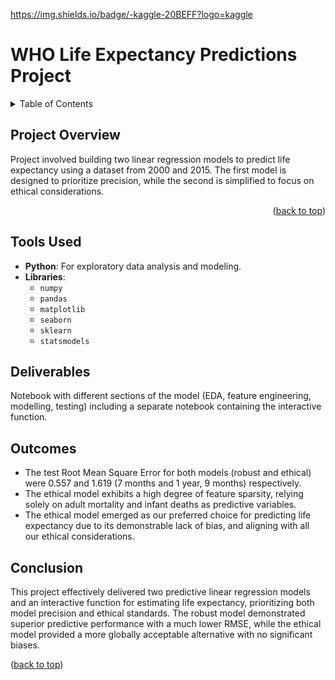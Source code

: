 <a id="readme-top"></a>
https://img.shields.io/badge/-kaggle-20BEFF?logo=kaggle



# WHO Life Expectancy Predictions Project

<!-- TABLE OF CONTENTS -->
<details>
  <summary>Table of Contents</summary>
  <ol>
    <li>
      <a href="#project-overview">Project Overview</a>
    </li>
    <li>
      <a href="#tools-used">Tools Used</a>
    </li>
    <li>
      <a href="#deliverables">Deliverables</a>
    </li>
    <li>
      <a href="#outcomes">Outcomes</a>
    </li>
    <li>
      <a href="#conclusion">Conclusion</a>
  </ol>
</details>



<!-- PROJECT OVERVIEW -->
## Project Overview

Project involved building two linear regression models to predict life expectancy using a dataset from 2000 and 2015. The first model is designed to prioritize precision, while the second is simplified to focus on ethical considerations. 

<p align="right">(<a href="#readme-top">back to top</a>)</p>


<!-- Tools Used -->
## Tools Used

* **Python**: For exploratory data analysis and modeling.
* **Libraries**:
  * `numpy`
  * `pandas`
  * `matplotlib`
  * `seaborn`
  * `sklearn`
  * `statsmodels`



<!-- Deliverables -->
## Deliverables

Notebook with different sections of the model (EDA, feature engineering, modelling, testing) including a separate notebook containing the interactive function.




<!-- Outcomes -->
## Outcomes

* The test Root Mean Square Error for both models (robust and ethical) were 0.557 and 1.619 (7 months and 1 year, 9 months) respectively.
* The ethical model exhibits a high degree of feature sparsity, relying solely on adult mortality and infant deaths as predictive variables.
* The ethical model emerged as our preferred choice for predicting life expectancy due to its demonstrable lack of bias, and aligning with all our ethical considerations.



<!-- Conclusion -->
## Conclusion

This project effectively delivered two predictive linear regression models and an interactive function for estimating life expectancy, prioritizing both model precision and ethical standards. The robust model demonstrated superior predictive performance with a much lower RMSE, while the ethical model provided a more globally acceptable alternative with no significant biases.


<p align="left">(<a href="#readme-top">back to top</a>)</p>

